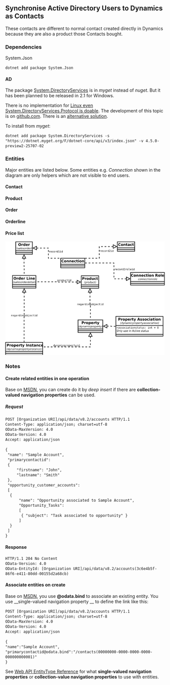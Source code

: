 ﻿## Synchronise Active Directory Users to Dynamics as Contacts

These contacts are different to normal contact created directly in Dynamics because they are also a product those Contacts bought.

### Dependencies

System.Json
```
dotnet add package System.Json
```

#### AD

The package [System.DirectoryServices](https://dotnet.myget.org/feed/dotnet-core/package/nuget/System.DirectoryServices) is in *myget* instead of *nuget*.
But it has been planned to be released in 2.1 for Windows.

There is no implementation for [Linux even System.DirectoryServices.Protocol is doable](https://github.com/dotnet/corefx/issues/2089#issuecomment-327276236).
The development of this topic is on [github.com](https://github.com/dotnet/corefx/issues/2089). There is an [alternative solution](https://github.com/dsbenghe/Novell.Directory.Ldap.NETStandard).

To install from *myget*:

```shell
dotnet add package System.DirectoryServices -s "https://dotnet.myget.org/F/dotnet-core/api/v3/index.json" -v 4.5.0-preview2-25707-02
```

### Entities

Major entities are listed below. Some entities e.g. _Connection_ shown in the diagram are only helpers which are not visible to end users.

#### Contact
#### Product
#### Order
#### Orderline
#### Price list

![oder and related](./order.svg)

### Notes

#### Create related entities in one operation

Base on [MSDN](https://msdn.microsoft.com/en-us/library/gg328090.aspx#bkmk_CreateRelated), you can create
do it by _deep insert_ if there are __collection-valued navigation properties__ can be used.

##### Request

```shell
POST [Organization URI]/api/data/v8.2/accounts HTTP/1.1
Content-Type: application/json; charset=utf-8
OData-MaxVersion: 4.0
OData-Version: 4.0
Accept: application/json

{
 "name": "Sample Account",
 "primarycontactid":
 {
     "firstname": "John",
     "lastname": "Smith"
 },
 "opportunity_customer_accounts":
 [
  {
      "name": "Opportunity associated to Sample Account",
      "Opportunity_Tasks":
      [
       { "subject": "Task associated to opportunity" }
      ]
  }
 ]
}
```

#### Response

```shell
HTTP/1.1 204 No Content
OData-Version: 4.0
OData-EntityId: [Organization URI]/api/data/v8.2/accounts(3c6e4b5f-86f6-e411-80dd-00155d2a68cb)
```

#### Associate entities on create

Base on [MSDN](https://msdn.microsoft.com/en-us/library/gg328090.aspx#bkmk_associateOnCreate), you use
__@odata.bind__ to associate an existing entity. You use __single-valued navigation property
__ to define the link like this:

```shell
POST [Organization URI]/api/data/v8.2/accounts HTTP/1.1
Content-Type: application/json; charset=utf-8
OData-MaxVersion: 4.0
OData-Version: 4.0
Accept: application/json

{
"name":"Sample Account",
"primarycontactid@odata.bind":"/contacts(00000000-0000-0000-0000-000000000001)"
}
```

See [Web API EntityType Reference](https://msdn.microsoft.com/en-us/library/mt607894.aspx#bkmk_CollectionValuedNavigationProperties) for what
__single-valued navigation properties__ or __collection-value navigation properties__ to use with entities.